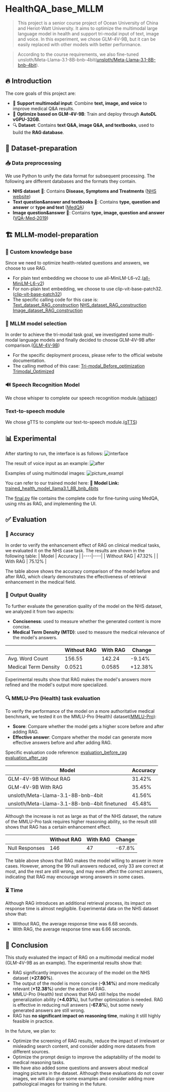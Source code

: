 # HealthQA_base_MLLM
> This project is a senior course project of Ocean University of China and Heriot-Watt University. It aims to optimize the multimodal large language model in health and support tri-modal input of text, image and voice. In this experiment, we chose GLM-4V-9B, but it can be easily replaced with other models with better performance.

> According to the course requirements, we also fine-tuned unsloth/Meta-Llama-3.1-8B-bnb-4bit([unsloth/Meta-Llama-3.1-8B-bnb-4bit](https://huggingface.co/unsloth/Meta-Llama-3.1-8B-bnb-4bit)).

<!-- 
## 👥 Team member
Yu Zhou, Xinyu Zhu
-->

## 🔥 Introduction
The core goals of this project are:
- 🌟 **Support multimodal input**: Combine **text, image, and voice** to improve medical Q&A results.
- 🚀 **Optimize based on GLM-4V-9B**: Train and deploy through **AutoDL vGPU-32GB**.
- 🔍 **Dataset**: Contains **text Q&A, image Q&A, and textbooks**, used to build the **RAG database**.

## 📂 Dataset-preparation
### 📥 Data preprocessing
We use Python to unify the data format for subsequent processing. The following are different databases and the formats they contain.
- **NHS dataset** 📜: Contains **Disease, Symptoms and Treatments** ([NHS website](https://www.nhsinform.scot/illnesses-and-conditions/a-to-z/))
- **Text question&answer and textbooks** 📜: Contains **type, question and answer** or **type and text** ([MedQA](https://github.com/jind11/MedQA))
- **Image question&answer** 📜: Contains **type, image, question and answer** ([VQA-Med-2019](https://github.com/abachaa/VQA-Med-2019))

## 🏗 MLLM-model-preparation
### 🌟 Custom knowledge base
Since we need to optimize health-related questions and answers, we choose to use RAG.
- For plain text embedding we choose to use all-MiniLM-L6-v2.([all-MiniLM-L6-v2](https://huggingface.co/sentence-transformers/all-MiniLM-L6-v2))
- For non-plain text embedding, we choose to use clip-vit-base-patch32.([clip-vit-base-patch32](https://huggingface.co/openai/clip-vit-base-patch32))
- The specific calling code for this case is:
  [Text_dataset_RAG_construction](directory/RAG_construction/Text_dataset_RAG_construction.ipynb)
  [NHS_dataset_RAG_construction](directory/RAG_construction/NHS_dataset_RAG_construction.ipynb)
  [Image_dataset_RAG_construction](directory/RAG_construction/Image_dataset_RAG_construction.ipynb)

### 📌 MLLM model selection
In order to achieve the tri-modal task goal, we investigated some multi-modal language models and finally decided to choose GLM-4V-9B after comparison.([GLM-4V-9B](https://github.com/THUDM/GLM-4))
- For the specific deployment process, please refer to the official website documentation.
- The calling method of this case:
  [Tri-modal_Before_optimization](directory/final_model/Tri-modal_Before_optimization.ipynb)
  [Trimodal_Optimized](directory/final_model/Trimodal_Optimized.ipynb)

### 🔊 Speech Recognition Model
We chose whisper to complete our speech recognition module.([whisper](https://github.com/openai/whisper))

### Text-to-speech module
We chose gTTS to complete our text-to-speech module.([gTTS](https://github.com/pndurette/gTTS))

## 📊 Experimental
After starting to run, the interface is as follows:
![interface](picture/web.png)

The result of voice input as an example:
![after](picture/after.png)

Examples of using multimodal images:
![picture_exampl](picture/picture_example.jpeg)

You can refer to our trained model here: 🔗 **Model Link:** [trained_health_model_llama3.1_8B_bnb_4bits](https://huggingface.co/esrgesbrt/trained_health_model_llama3.1_8B_bnb_4bits)

The [final.py](directory/final.py) file contains the complete code for fine-tuning using MedQA, using nhs as RAG, and implementing the UI.

## ✅ Evaluation
### 🎯 Accuracy
In order to verify the enhancement effect of RAG on clinical medical tasks, we evaluated it on the NHS case task. The results are shown in the following table:
| Model | Accuracy |
|----|----|
| Without RAG | 47.32% |
| With RAG | 75.12% |

The table above shows the accuracy comparison of the model before and after RAG, which clearly demonstrates the effectiveness of retrieval enhancement in the medical field.

### 🔬 Output Quality
To further evaluate the generation quality of the model on the NHS dataset, we analyzed it from two aspects:
- **Conciseness**: used to measure whether the generated content is more concise.
- **Medical Term Density (MTD)**: used to measure the medical relevance of the model's answers.
  
|  | Without RAG | With RAG | Change |
|----|----|----|----|
| Avg. Word Count | 156.55 | 142.24 | -9.14% |
| Medical Term Density | 0.0521 | 0.0585 | +12.38% |

Experimental results show that RAG makes the model's answers more refined and the model's output more specialized.

### 🔍 MMLU-Pro (Health) task evaluation
To verify the performance of the model on a more authoritative medical benchmark, we tested it on the MMLU-Pro (Health) dataset([MMLU-Pro](https://huggingface.co/datasets/TIGER-Lab/MMLU-Pro)):
- **Score**: Compare whether the model gets a higher score before and after adding RAG.
- **Effective answer**: Compare whether the model can generate more effective answers before and after adding RAG.

Specific evaluation code reference:
[evaluation_before_rag](directory/evaluation/evaluation_before_rag.ipynb)
[evaluation_after_rag](directory/evaluation/evaluation_after_rag.ipynb)

| Model | Accuracy |
|----|----|
| GLM-4V-9B Without RAG | 31.42% |
| GLM-4V-9B With RAG | 35.45% |
| unsloth/Meta-Llama-3.1-8B-bnb-4bit | 41.56% |
| unsloth/Meta-Llama-3.1-8B-bnb-4bit finetuned | 45.48% |

Although the increase is not as large as that of the NHS dataset, the nature of the MMLU-Pro task requires higher reasoning ability, so the result still shows that RAG has a certain enhancement effect.

|  | Without RAG | With RAG | Change |
|----|----|----|----|
| Null Responses | 146 | 47 | -67.8% |

The table above shows that RAG makes the model willing to answer in more cases. However, among the 99 null answers reduced, only 33 are correct at most, and the rest are still wrong, and may even affect the correct answers, indicating that RAG may encourage wrong answers in some cases.

### ⏳ Time
Although RAG introduces an additional retrieval process, its impact on response time is almost negligible. Experimental data on the NHS dataset show that:
- Without RAG, the average response time was 6.68 seconds.
- With RAG, the average response time was 6.66 seconds.

## 📌 Conclusion
This study evaluated the impact of RAG on a multimodal medical model (GLM-4V-9B as an example). The experimental results show that:
- RAG significantly improves the accuracy of the model on the NHS dataset (**+27.80%**).
- The output of the model is more concise (**-9.14%**) and more medically relevant (**+12.38%**) under the action of RAG.
- MMLU-Pro (Health) test shows that RAG still helps the model generalization ability (**+4.03%**), but further optimization is needed. RAG is effective in reducing null answers (**-67.8%**), but some newly generated answers are still wrong.
- RAG has **no significant impact on reasoning time**, making it still highly feasible in practice.

In the future, we plan to:
- Optimize the screening of RAG results, reduce the impact of irrelevant or misleading search content, and consider adding more datasets from different sources.
- Optimize the prompt design to improve the adaptability of the model to medical reasoning tasks.
- We have also added some questions and answers about medical imaging pictures in the dataset. Although these evaluations do not cover images, we will also give some examples and consider adding more pathological images for training in the future.

